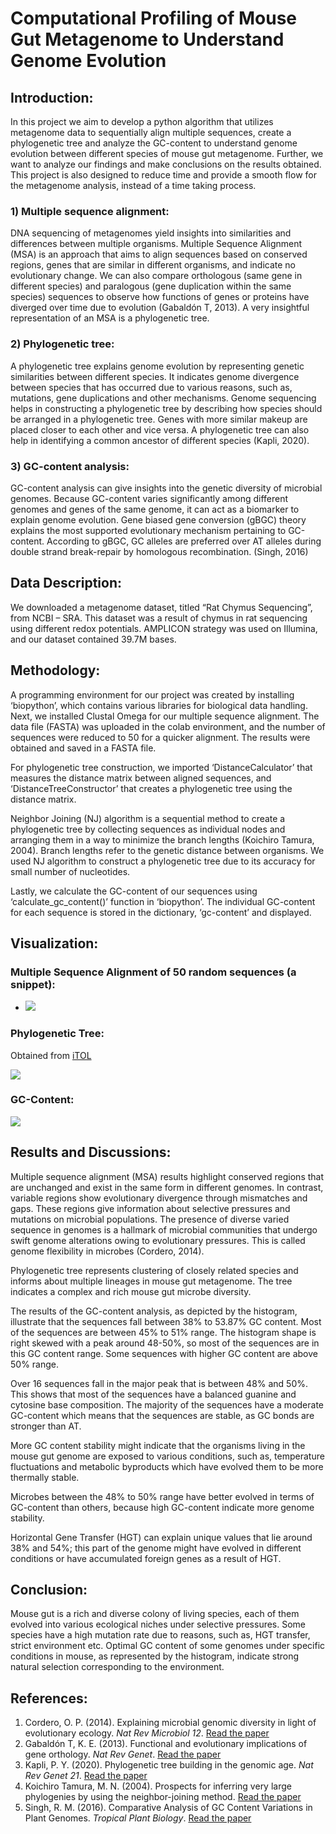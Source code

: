 ﻿# Computational Profiling of Mouse Gut Metagenome to Understand Genome Evolution

## **Introduction:**

In this project we aim to develop a python algorithm that utilizes metagenome data to sequentially align multiple sequences, create a phylogenetic tree and analyze the GC-content to understand genome evolution between different species of mouse gut metagenome. Further, we want to analyze our findings and make conclusions on the results obtained. This project is also designed to reduce time and provide a smooth flow for the metagenome analysis, instead of a time taking process. 

### 1) Multiple sequence alignment:

DNA sequencing of metagenomes yield insights into similarities and differences between multiple organisms. Multiple Sequence Alignment (MSA) is an approach that aims to align sequences based on conserved regions, genes that are similar in different organisms, and indicate no evolutionary change. We can also compare orthologous (same gene in different species) and paralogous (gene duplication within the same species) sequences to observe how functions of genes or proteins have diverged over time due to evolution (Gabaldón T, 2013). A very insightful representation of an MSA is a phylogenetic tree.

### 2) Phylogenetic tree:

A phylogenetic tree explains genome evolution by representing genetic similarities between different species. It indicates genome divergence between species that has occurred due to various reasons, such as, mutations, gene duplications and other mechanisms. Genome sequencing helps in constructing a phylogenetic tree by describing how species should be arranged in a phylogenetic tree. Genes with more similar makeup are placed closer to each other and vice versa. A phylogenetic tree can also help in identifying a common ancestor of different species (Kapli, 2020).

### 3) GC-content analysis:

GC-content analysis can give insights into the genetic diversity of microbial genomes. Because GC-content varies significantly among different genomes and genes of the same genome, it can act as a biomarker to explain genome evolution. Gene biased gene conversion (gBGC) theory explains the most supported evolutionary mechanism pertaining to GC-content. According to gBGC, GC alleles are preferred over AT alleles during double strand break-repair by homologous recombination. (Singh, 2016)

## **Data Description:**

We downloaded a metagenome dataset, titled “Rat Chymus Sequencing”, from NCBI – SRA. This dataset was a result of chymus in rat sequencing using different redox potentials. AMPLICON strategy was used on Illumina, and our dataset contained 39.7M bases.

## **Methodology:**

A programming environment for our project was created by installing ‘biopython’, which contains various libraries for biological data handling. Next, we installed Clustal Omega for our multiple sequence alignment. The data file (FASTA) was uploaded in the colab environment, and the number of sequences were reduced to 50 for a quicker alignment. The results were obtained and saved in a FASTA file. 

For phylogenetic tree construction, we imported ‘DistanceCalculator’ that measures the distance matrix between aligned sequences, and ‘DistanceTreeConstructor’ that creates a phylogenetic tree using the distance matrix. 

Neighbor Joining (NJ) algorithm is a sequential method to create a phylogenetic tree by collecting sequences as individual nodes and arranging them in a way to minimize the branch lengths (Koichiro Tamura, 2004). Branch lengths refer to the genetic distance between organisms. We used NJ algorithm to construct a phylogenetic tree due to its accuracy for small number of nucleotides.

Lastly, we calculate the GC-content of our sequences using ‘calculate\_gc\_content()’ function in ‘biopython’. The individual GC-content for each sequence is stored in the dictionary, ‘gc-content’ and displayed.

## **Visualization:**
### **Multiple Sequence Alignment of 50 random sequences (a snippet):**
- ![](Aspose.Words.16a0594f-d5e5-4be2-9874-376840a5f3cd.001.png)
### **Phylogenetic Tree:** 
Obtained from [iTOL](https://itol.embl.de/)

![](Aspose.Words.16a0594f-d5e5-4be2-9874-376840a5f3cd.002.png)

### **GC-Content:**

![](Aspose.Words.16a0594f-d5e5-4be2-9874-376840a5f3cd.003.png)

## **Results and Discussions:**

Multiple sequence alignment (MSA) results highlight conserved regions that are unchanged and exist in the same form in different genomes. In contrast, variable regions show evolutionary divergence through mismatches and gaps. These regions give information about selective pressures and mutations on microbial populations. The presence of diverse varied sequence in genomes is a hallmark of microbial communities that undergo swift genome alterations owing to evolutionary pressures. This is called genome flexibility in microbes (Cordero, 2014).

Phylogenetic tree represents clustering of closely related species and informs about multiple lineages in mouse gut metagenome. The tree indicates a complex and rich mouse gut microbe diversity.

The results of the GC-content analysis, as depicted by the histogram, illustrate that the sequences fall between 38% to 53.87% GC content. Most of the sequences are between 45% to 51% range. The histogram shape is right skewed with a peak around 48-50%, so most of the sequences are in this GC content range. Some sequences with higher GC content are above 50% range. 

Over 16 sequences fall in the major peak that is between 48% and 50%. This shows that most of the sequences have a balanced guanine and cytosine base composition.  The majority of the sequences have a moderate GC-content which means that the sequences are stable, as GC bonds are stronger than AT. 

More GC content stability might indicate that the organisms living in the mouse gut genome are exposed to various conditions, such as, temperature fluctuations and metabolic byproducts which have evolved them to be more thermally stable. 

Microbes between the 48% to 50% range have better evolved in terms of GC-content than others, because high GC-content indicate more genome stability. 

Horizontal Gene Transfer (HGT) can explain unique values that lie around 38% and 54%; this part of the genome might have evolved in different conditions or have accumulated foreign genes as a result of HGT.   

## **Conclusion:**

Mouse gut is a rich and diverse colony of living species, each of them evolved into various ecological niches under selective pressures. Some species have a high mutation rate due to reasons, such as, HGT transfer, strict environment etc. Optimal GC content of some genomes under specific conditions in mouse, as represented by the histogram, indicate strong natural selection corresponding to the environment.

## **References:**

1. Cordero, O. P. (2014). Explaining microbial genomic diversity in light of evolutionary ecology. *Nat Rev Microbiol 12*. [Read the paper](https://www.nature.com/articles/nrmicro3218)
1. Gabaldón T, K. E. (2013). Functional and evolutionary implications of gene orthology. *Nat Rev Genet*. [Read the paper](https://www.ncbi.nlm.nih.gov/pmc/articles/PMC5877793/#:~:text=Walter%20Fitch1%2C2%20introduced,descent%20from%20their%20common%20ancestor.)
1. Kapli, P. Y. (2020). Phylogenetic tree building in the genomic age. *Nat Rev Genet 21*. [Read the paper](https://www.nature.com/articles/s41576-020-0233-0)
1. Koichiro Tamura, M. N. (2004). Prospects for inferring very large phylogenies by using the neighbor-joining method. [Read the paper](https://www.pnas.org/doi/epdf/10.1073/pnas.0404206101)
1. Singh, R. M. (2016). Comparative Analysis of GC Content Variations in Plant Genomes. *Tropical Plant Biology*. [Read the paper](https://link.springer.com/article/10.1007/s12042-016-9165-4)



